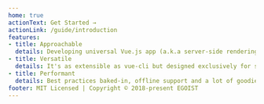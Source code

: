 ```yaml
---
home: true
actionText: Get Started →
actionLink: /guide/introduction
features:
- title: Approachable
  details: Developing universal Vue.js app (a.k.a server-side rendering capable) is as easy as developing a normal SPA. 
- title: Versatile
  details: It's as extensible as vue-cli but designed exclusively for server-rendered and static websites. 
- title: Performant
  details: Best practices baked-in, offline support and a lot of goodies for building a modern web app without a lot of effort.
footer: MIT Licensed | Copyright © 2018-present EGOIST
---
```

